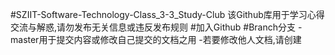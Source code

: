 #SZIIT-Software-Technology-Class_3-3_Study-Club
该Github库用于学习心得交流与解惑,请勿发布无关信息或违反发布规则
#加入Github
#Branch分支
-master用于提交内容或修改自己提交的文档之用
-若要修改他人文档,请创建